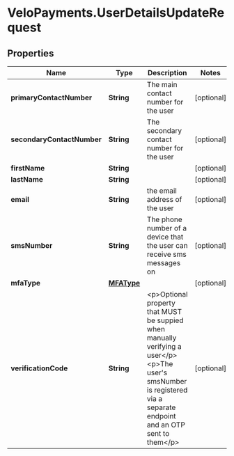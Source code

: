 # VeloPayments.UserDetailsUpdateRequest

## Properties

Name | Type | Description | Notes
------------ | ------------- | ------------- | -------------
**primaryContactNumber** | **String** | The main contact number for the user  | [optional] 
**secondaryContactNumber** | **String** | The secondary contact number for the user  | [optional] 
**firstName** | **String** |  | [optional] 
**lastName** | **String** |  | [optional] 
**email** | **String** | the email address of the user | [optional] 
**smsNumber** | **String** | The phone number of a device that the user can receive sms messages on  | [optional] 
**mfaType** | [**MFAType**](MFAType.md) |  | [optional] 
**verificationCode** | **String** | &lt;p&gt;Optional property that MUST be suppied when manually verifying a user&lt;/p&gt; &lt;p&gt;The user&#39;s smsNumber is registered via a separate endpoint and an OTP sent to them&lt;/p&gt;  | [optional] 


